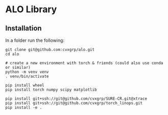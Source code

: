 # ALO Library

## Installation

In a folder run the following:
```
git clone git@github.com:cvxgrp/alo.git
cd alo

# create a new environment with torch & friends (could also use conda or similar)
python -m venv venv
. venv/bin/activate

pip install wheel
pip install torch numpy scipy matplotlib

pip install git+ssh://git@github.com/cvxgrp/SURE-CR.git@xtrace
pip install git+ssh://git@github.com/cvxgrp/torch_linops.git
pip install -e .
```
